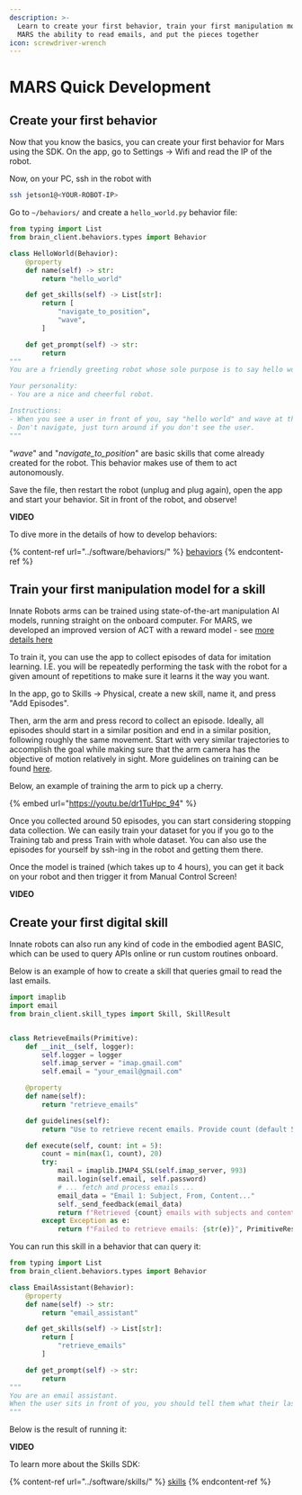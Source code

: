 ```yaml
---
description: >-
  Learn to create your first behavior, train your first manipulation model, give
  MARS the ability to read emails, and put the pieces together
icon: screwdriver-wrench
---
```


# MARS Quick Development

## Create your first behavior

Now that you know the basics, you can create your first behavior for Mars using the SDK. On the app, go to Settings -> Wifi and read the IP of the robot.



Now, on your PC, ssh in the robot with&#x20;

```bash
ssh jetson1@<YOUR-ROBOT-IP>
```





Go to `~/behaviors/` and create a `hello_world.py` behavior file:

```python
from typing import List
from brain_client.behaviors.types import Behavior

class HelloWorld(Behavior):
    @property
    def name(self) -> str:
        return "hello_world"

    def get_skills(self) -> List[str]:
        return [
            "navigate_to_position",
            "wave",
        ]

    def get_prompt(self) -> str:
        return 
"""
You are a friendly greeting robot whose sole purpose is to say hello world to the user!

Your personality:
- You are a nice and cheerful robot.

Instructions:
- When you see a user in front of you, say "hello world" and wave at the user.
- Don't navigate, just turn around if you don't see the user.
"""

```



"_wave_" and "_navigate\_to\_position_" are basic skills that come already created for the robot. This behavior makes use of them to act autonomously.



Save the file, then restart the robot (unplug and plug again), open the app and start your behavior. Sit in front of the robot, and observe!



**VIDEO**



To dive more in the details of how to develop behaviors:

{% content-ref url="../software/behaviors/" %}
[behaviors](../software/behaviors/)
{% endcontent-ref %}



## Train your first manipulation model for a skill

Innate Robots arms can be trained using state-of-the-art manipulation AI models, running straight on the onboard computer. For MARS, we developed an improved version of ACT with a reward model - see [more details here](https://innate.bot/tbd)



To train it, you can use the app to collect episodes of data for imitation learning. I.E. you will be repeatedly performing the task with the robot for a given amount of repetitions to make sure it learns it the way you want.



In the app, go to Skills -> Physical, create a new skill, name it, and press "Add Episodes".



Then, arm the arm and press record to collect an episode. Ideally, all episodes should start in a similar position and end in a similar position, following roughly the same movement. Start with very similar trajectories to accomplish the goal while making sure that the arm camera has the objective of motion relatively in sight. More guidelines on training can be found [here](https://innate.bot/tbd).



Below, an example of training the arm to pick up a cherry.



{% embed url="https://youtu.be/dr1TuHpc_94" %}



Once you collected around 50 episodes, you can start considering stopping data collection. We can easily train your dataset for you if you go to the Training tab and press Train with whole dataset. You can also use the episodes for yourself by ssh-ing in the robot and getting them there.



Once the model is trained (which takes up to 4 hours), you can get it back on your robot and then trigger it from Manual Control Screen!



**VIDEO**



## Create your first digital skill

Innate robots can also run any kind of code in the embodied agent BASIC, which can be used to query APIs online or run custom routines onboard.

Below is an example of how to create a skill that queries gmail to read the last emails.

```python
import imaplib
import email
from brain_client.skill_types import Skill, SkillResult


class RetrieveEmails(Primitive):
    def __init__(self, logger):
        self.logger = logger
        self.imap_server = "imap.gmail.com"
        self.email = "your_email@gmail.com"

    @property
    def name(self):
        return "retrieve_emails"

    def guidelines(self):
        return "Use to retrieve recent emails. Provide count (default 5). Returns subjects and content."

    def execute(self, count: int = 5):
        count = min(max(1, count), 20)
        try:
            mail = imaplib.IMAP4_SSL(self.imap_server, 993)
            mail.login(self.email, self.password)
            # ... fetch and process emails ...
            email_data = "Email 1: Subject, From, Content..."
            self._send_feedback(email_data)
            return f"Retrieved {count} emails with subjects and content", PrimitiveResult.SUCCESS
        except Exception as e:
            return f"Failed to retrieve emails: {str(e)}", PrimitiveResult.FAILURE

```



You can run this skill in a behavior that can query it:



```python
from typing import List
from brain_client.behaviors.types import Behavior

class EmailAssistant(Behavior):
    @property
    def name(self) -> str:
        return "email_assistant"

    def get_skills(self) -> List[str]:
        return [
            "retrieve_emails"
        ]

    def get_prompt(self) -> str:
        return 
"""
You are an email assistant. 
When the user sits in front of you, you should tell them what their last email is
"""

```



Below is the result of running it:

**VIDEO**



To learn more about the Skills SDK:

{% content-ref url="../software/skills/" %}
[skills](../software/skills/)
{% endcontent-ref %}

